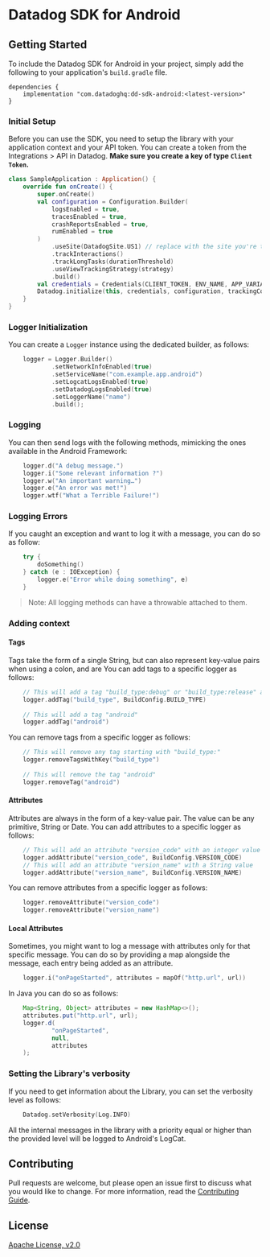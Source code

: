 # Datadog SDK for Android

## Getting Started 

To include the Datadog SDK for Android in your project, simply add the following
to your application's `build.gradle` file.

```
dependencies {
    implementation "com.datadoghq:dd-sdk-android:<latest-version>"
}
```

### Initial Setup

Before you can use the SDK, you need to setup the library with your application
context and your API token. You can create a token from the Integrations > API
in Datadog. **Make sure you create a key of type `Client Token`.**

```kotlin
class SampleApplication : Application() {
    override fun onCreate() {
        super.onCreate()
        val configuration = Configuration.Builder(
            logsEnabled = true,
            tracesEnabled = true,
            crashReportsEnabled = true,
            rumEnabled = true
        )
            .useSite(DatadogSite.US1) // replace with the site you're targetting (e.g.: US3, EU1, …)
            .trackInteractions()
            .trackLongTasks(durationThreshold)
            .useViewTrackingStrategy(strategy)
            .build()
        val credentials = Credentials(CLIENT_TOKEN, ENV_NAME, APP_VARIANT_NAME, APPLICATION_ID)
        Datadog.initialize(this, credentials, configuration, trackingConsent)
    }
}
```

### Logger Initialization

You can create a `Logger` instance using the dedicated builder, as follows:

```kotlin
    logger = Logger.Builder()
            .setNetworkInfoEnabled(true)
            .setServiceName("com.example.app.android")
            .setLogcatLogsEnabled(true)
            .setDatadogLogsEnabled(true)
            .setLoggerName("name")
            .build();
```

### Logging

You can then send logs with the following methods, mimicking the ones available
in the Android Framework: 

```kotlin
    logger.d("A debug message.")
    logger.i("Some relevant information ?")
    logger.w("An important warning…")
    logger.e("An error was met!")
    logger.wtf("What a Terrible Failure!")
```

### Logging Errors

If you caught an exception and want to log it with a message, you can do so as
follow:

```kotlin
    try {
        doSomething()
    } catch (e : IOException) {
        logger.e("Error while doing something", e)
    }
```

> Note: All logging methods can have a throwable attached to them.

### Adding context

#### Tags

Tags take the form of a single String, but can also represent key-value pairs when using a colon, and are 
You can add tags to a specific logger as follows: 

```kotlin
    // This will add a tag "build_type:debug" or "build_type:release" accordingly
    logger.addTag("build_type", BuildConfig.BUILD_TYPE)
    
    // This will add a tag "android"
    logger.addTag("android")
```

You can remove tags from a specific logger as follows: 

```kotlin
    // This will remove any tag starting with "build_type:"
    logger.removeTagsWithKey("build_type")
    
    // This will remove the tag "android"
    logger.removeTag("android")
``` 

#### Attributes

Attributes are always in the form of a key-value pair. The value can be any primitive, String or Date.
You can add attributes to a specific logger as follows:

```kotlin
    // This will add an attribute "version_code" with an integer value
    logger.addAttribute("version_code", BuildConfig.VERSION_CODE)
    // This will add an attribute "version_name" with a String value
    logger.addAttribute("version_name", BuildConfig.VERSION_NAME)
```

You can remove attributes from a specific logger as follows: 

```kotlin
    logger.removeAttribute("version_code")
    logger.removeAttribute("version_name")
``` 

#### Local Attributes

Sometimes, you might want to log a message with attributes only for that specific message. You can 
do so by providing a map alongside the message, each entry being added as an attribute.

```kotlin
    logger.i("onPageStarted", attributes = mapOf("http.url", url))
```

In Java you can do so as follows:
```java
    Map<String, Object> attributes = new HashMap<>();
    attributes.put("http.url", url);
    logger.d(
            "onPageStarted",
            null, 
            attributes
    );
```

### Setting the Library's verbosity

If you need to get information about the Library, you can set the verbosity
level as follows: 

```kotlin
    Datadog.setVerbosity(Log.INFO)
```

All the internal messages in the library with a priority equal or higher than
the provided level will be logged to Android's LogCat.

## Contributing

Pull requests are welcome, but please open an issue first to discuss what you
would like to change. For more information, read the 
[Contributing Guide](../CONTRIBUTING.md).

## License

[Apache License, v2.0](../LICENSE)
